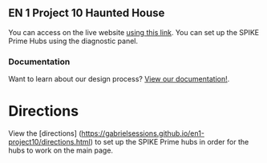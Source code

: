 ## EN 1 Project 10 Haunted House

You can access on the live website [using this link](https://gabrielsessions.github.io/en1-project10/main.html). You can set up the SPIKE Prime Hubs using the diagnostic panel.

### Documentation

Want to learn about our design process? [View our documentation!](https://gabrielsessions.github.io/en1-project10/documentation.html).

# Directions

View the [directions] (https://gabrielsessions.github.io/en1-project10/directions.html) to set up the SPIKE Prime hubs in order for the hubs to work on the main page.


